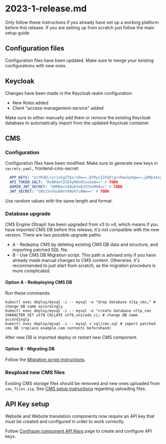 # 2023-1-release.md

Only follow these instructions if you already have set up a working platform before this release. If you are setting up from scratch just follow the main setup guide.

## Configuration files

Configuration files have been updated. Make sure to merge your existing configurations with new ones.

## Keycloak

Changes have been made in the Keycloak realm configuration:

* New Roles added
* Client "access-management-service" added

Make sure to either manually add them or remove the existing Keycloak database to automatically import from the updated Keycloak container.

## CMS

### Configuration

Configuration files have been modified. Make sure to generate new keys in `secrets.yaml,` frontend-cms-secret:

```yaml
  APP_KEYS: "ecYRdEL+yrJzEgZT6z/vOw==,Q7RycI2VqDlgr+Raw1pXgw==,pDMp1AzgWDE7n4zok3K97A==,jEhjbvTVWNcvVCD8pT/iGw==" # TODO
  API_TOKEN_SALT: "RvNRGeYZIE4yM8UdVso3wA==" # TODO
  ADMIN_JWT_SECRET: "QHM0ax3XAuKYeQJVIVnM9A==" # TODO
  JWT_SECRET: "SBVi5nVGukNnYA8GkfcANw==" # TODO
```

Use random values with the same length and format.

### Database upgrade

CMS Engine (Strapi) has been upgraded from v3 to v4, which means if you have imported CMS DB before this release, it's not compatible with the new version. There are two possible upgrade paths:

* A - Redeploy CMS by deleting existing CMS DB data and structure, and importing patched SQL file.
* B - Use CMS DB Migration script. This path is advised only if you have already made manual changes to CMS content. Otherwise, it's recommended to just start from scratch, as the migration procedure is more complicated.

#### Option A - Redeploying CMS DB

Run these commands:

```
kubectl exec deploy/mysql -i -- mysql -e "drop database nltp_cms;" # change DB name accordingly
kubectl exec deploy/mysql -i -- mysql -e "create database nltp_cms CHARACTER SET utf8 COLLATE utf8_unicode_ci; # change DB name accordingly
kubectl exec deploy/mysql -i -- mysql < sql/cms.sql # import patched cms DB (replace example.com contents beforehand)
```

After new DB is imported deploy or restart new CMS component.

#### Option B - Migrating DB

Follow the [Migration script instructions](https://github.com/strapi/migration-scripts/tree/main/v3-sql-v4-sql).

### Reupload new CMS files

Existing CMS storage files should be removed and new ones uploaded from `cms_files.zip`. See [CMS setup instructions](../CMS.md) regarding uploading files.

## API Key setup

Website and Website translation components now require an API key that must be created and configured in order to work correctly.

Follow [Configure component API Keys](../api-keys.md) page to create and configure API keys.
